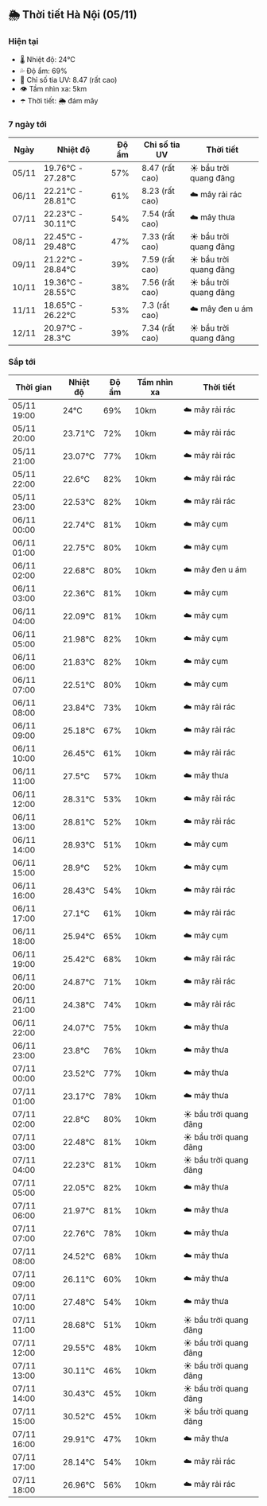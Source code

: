 ## 🌦️ Thời tiết Hà Nội (05/11)

### Hiện tại

- 🌡️ Nhiệt độ: 24℃
- 💦 Độ ẩm: 69%
- 🌟 Chỉ số tia UV: 8.47 (rất cao)
- 👁️ Tầm nhìn xa: 5km
- ☂️ Thời tiết: 🌦️ đám mây

### 7 ngày tới

| Ngày | Nhiệt độ | Độ ẩm | Chỉ số tia UV | Thời tiết |
| --- | --- | --- | --- | --- |
| 05/11 | 19.76℃ - 27.28℃ | 57% | 8.47 (rất cao) | ☀️ bầu trời quang đãng |
| 06/11 | 22.21℃ - 28.81℃ | 61% | 8.23 (rất cao) | ☁️ mây rải rác |
| 07/11 | 22.23℃ - 30.11℃ | 54% | 7.54 (rất cao) | ☁️ mây thưa |
| 08/11 | 22.45℃ - 29.48℃ | 47% | 7.33 (rất cao) | ☀️ bầu trời quang đãng |
| 09/11 | 21.22℃ - 28.84℃ | 39% | 7.59 (rất cao) | ☀️ bầu trời quang đãng |
| 10/11 | 19.36℃ - 28.55℃ | 38% | 7.56 (rất cao) | ☀️ bầu trời quang đãng |
| 11/11 | 18.65℃ - 26.22℃ | 53% | 7.3 (rất cao) | ☁️ mây đen u ám |
| 12/11 | 20.97℃ - 28.3℃ | 39% | 7.34 (rất cao) | ☀️ bầu trời quang đãng |

### Sắp tới

| Thời gian | Nhiệt độ | Độ ẩm | Tầm nhìn xa | Thời tiết |
| --- | --- | --- | --- | --- |
| 05/11 19:00 | 24℃ | 69% | 10km | ☁️ mây rải rác |
| 05/11 20:00 | 23.71℃ | 72% | 10km | ☁️ mây rải rác |
| 05/11 21:00 | 23.07℃ | 77% | 10km | ☁️ mây rải rác |
| 05/11 22:00 | 22.6℃ | 82% | 10km | ☁️ mây rải rác |
| 05/11 23:00 | 22.53℃ | 82% | 10km | ☁️ mây rải rác |
| 06/11 00:00 | 22.74℃ | 81% | 10km | ☁️ mây cụm |
| 06/11 01:00 | 22.75℃ | 80% | 10km | ☁️ mây cụm |
| 06/11 02:00 | 22.68℃ | 80% | 10km | ☁️ mây đen u ám |
| 06/11 03:00 | 22.36℃ | 81% | 10km | ☁️ mây cụm |
| 06/11 04:00 | 22.09℃ | 81% | 10km | ☁️ mây cụm |
| 06/11 05:00 | 21.98℃ | 82% | 10km | ☁️ mây cụm |
| 06/11 06:00 | 21.83℃ | 82% | 10km | ☁️ mây cụm |
| 06/11 07:00 | 22.51℃ | 80% | 10km | ☁️ mây cụm |
| 06/11 08:00 | 23.84℃ | 73% | 10km | ☁️ mây rải rác |
| 06/11 09:00 | 25.18℃ | 67% | 10km | ☁️ mây rải rác |
| 06/11 10:00 | 26.45℃ | 61% | 10km | ☁️ mây rải rác |
| 06/11 11:00 | 27.5℃ | 57% | 10km | ☁️ mây thưa |
| 06/11 12:00 | 28.31℃ | 53% | 10km | ☁️ mây rải rác |
| 06/11 13:00 | 28.81℃ | 52% | 10km | ☁️ mây rải rác |
| 06/11 14:00 | 28.93℃ | 51% | 10km | ☁️ mây cụm |
| 06/11 15:00 | 28.9℃ | 52% | 10km | ☁️ mây cụm |
| 06/11 16:00 | 28.43℃ | 54% | 10km | ☁️ mây rải rác |
| 06/11 17:00 | 27.1℃ | 61% | 10km | ☁️ mây rải rác |
| 06/11 18:00 | 25.94℃ | 65% | 10km | ☁️ mây cụm |
| 06/11 19:00 | 25.42℃ | 68% | 10km | ☁️ mây rải rác |
| 06/11 20:00 | 24.87℃ | 71% | 10km | ☁️ mây rải rác |
| 06/11 21:00 | 24.38℃ | 74% | 10km | ☁️ mây rải rác |
| 06/11 22:00 | 24.07℃ | 75% | 10km | ☁️ mây thưa |
| 06/11 23:00 | 23.8℃ | 76% | 10km | ☁️ mây thưa |
| 07/11 00:00 | 23.52℃ | 77% | 10km | ☁️ mây thưa |
| 07/11 01:00 | 23.17℃ | 78% | 10km | ☁️ mây thưa |
| 07/11 02:00 | 22.8℃ | 80% | 10km | ☀️ bầu trời quang đãng |
| 07/11 03:00 | 22.48℃ | 81% | 10km | ☀️ bầu trời quang đãng |
| 07/11 04:00 | 22.23℃ | 81% | 10km | ☀️ bầu trời quang đãng |
| 07/11 05:00 | 22.05℃ | 82% | 10km | ☁️ mây thưa |
| 07/11 06:00 | 21.97℃ | 81% | 10km | ☁️ mây thưa |
| 07/11 07:00 | 22.76℃ | 78% | 10km | ☁️ mây thưa |
| 07/11 08:00 | 24.52℃ | 68% | 10km | ☁️ mây thưa |
| 07/11 09:00 | 26.11℃ | 60% | 10km | ☁️ mây thưa |
| 07/11 10:00 | 27.48℃ | 54% | 10km | ☁️ mây thưa |
| 07/11 11:00 | 28.68℃ | 51% | 10km | ☀️ bầu trời quang đãng |
| 07/11 12:00 | 29.55℃ | 48% | 10km | ☀️ bầu trời quang đãng |
| 07/11 13:00 | 30.11℃ | 46% | 10km | ☀️ bầu trời quang đãng |
| 07/11 14:00 | 30.43℃ | 45% | 10km | ☀️ bầu trời quang đãng |
| 07/11 15:00 | 30.52℃ | 45% | 10km | ☀️ bầu trời quang đãng |
| 07/11 16:00 | 29.91℃ | 47% | 10km | ☁️ mây thưa |
| 07/11 17:00 | 28.14℃ | 54% | 10km | ☁️ mây rải rác |
| 07/11 18:00 | 26.96℃ | 56% | 10km | ☁️ mây rải rác |

